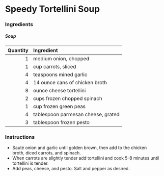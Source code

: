# Speedy Tortellini Soup
### Ingredients
##### Soup
|Quantity|Ingredient|
----------:|:-------
|1|medium onion, chopped|
|1|cup carrots, sliced|
|4|teaspoons mined garlic|
|4|14 ounce cans of chicken broth|
|8|ounce cheese tortellini|
|2|cups frozen chopped spinach|
|1|cup frozen green peas|
|4|tablespoon parmesan cheese, grated|
|3|tablespoon frozen pesto|


### Instructions

* Sauté onion and garlic until golden brown, then add to the chicken broth, diced carrots, and spinach.
* When carrots are slightly tender add tortellini and cook 5-8 minutes until tortellini is tender.
* Add peas, cheese, and pesto. Salt and pepper as desired.




